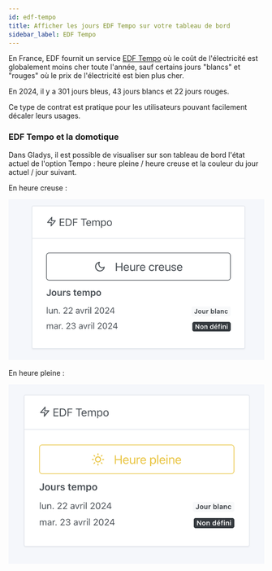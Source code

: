 ```yaml
---
id: edf-tempo
title: Afficher les jours EDF Tempo sur votre tableau de bord
sidebar_label: EDF Tempo
---
```


En France, EDF fournit un service [EDF Tempo](https://particulier.edf.fr/fr/accueil/gestion-contrat/options/tempo.html) où le coût de l'électricité est globalement moins cher toute l'année, sauf certains jours "blancs" et "rouges" où le prix de l'électricité est bien plus cher.

En 2024, il y a 301 jours bleus, 43 jours blancs et 22 jours rouges.

Ce type de contrat est pratique pour les utilisateurs pouvant facilement décaler leurs usages.

### EDF Tempo et la domotique

Dans Gladys, il est possible de visualiser sur son tableau de bord l'état actuel de l'option Tempo : heure pleine / heure creuse et la couleur du jour actuel / jour suivant.

En heure creuse :

![Heure creuse](../../../../../static/img/docs/fr/dashboard/edf-tempo/heure-creuse.png)

En heure pleine :

![Heure pleine](../../../../../static/img/docs/fr/dashboard/edf-tempo/heure-pleine.png)
